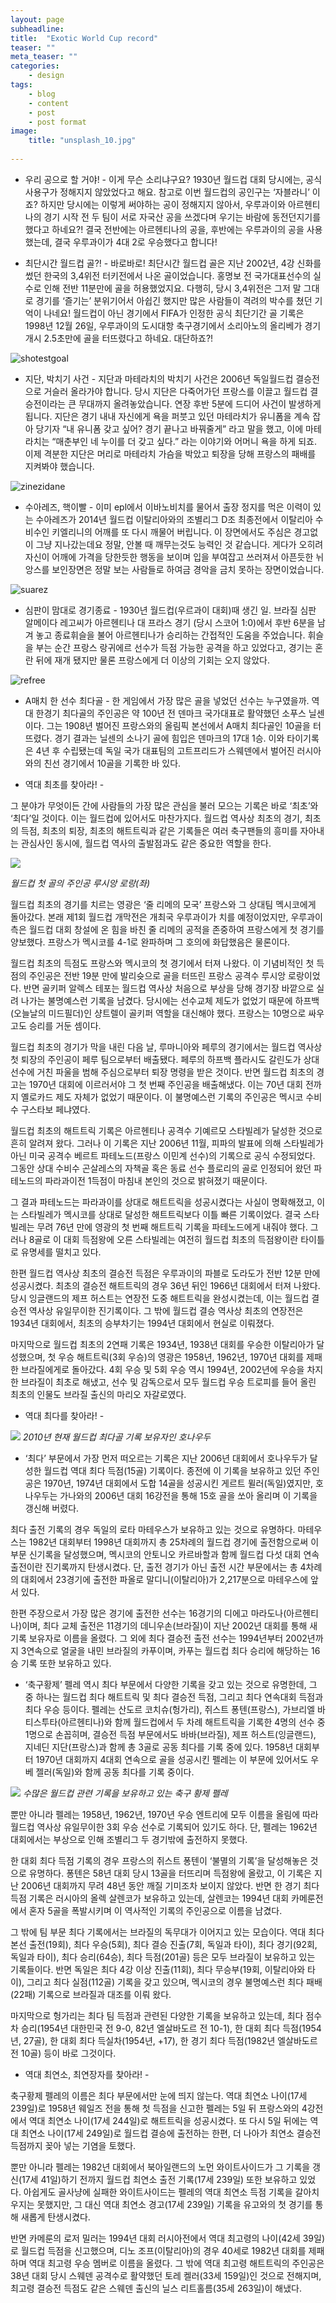 ```yaml
---
layout: page
subheadline: 
title:  "Exotic World Cup record"
teaser: ""
meta_teaser: ""
categories:
    - design
tags:
    - blog
    - content
    - post
    - post format
image:
    title: "unsplash_10.jpg"
   
---
```



- 우리 공으로 할 거야! -
이게 무슨 소리냐구요? 1930년 월드컵 대회 당시에는, 공식 사용구가 정해지지 않았었다고 해요. 참고로 이번 월드컵의 공인구는 ‘자블라니’ 이죠?
하지만 당시에는 이렇게 써야하는 공이 정해지지 않아서, 우루과이와 아르헨티나의 경기 시작 전 두 팀이 서로 자국산 공을 쓰겠다며 우기는 바람에 동전던지기를 했다고 하네요?! 결국 전반에는 아르헨티나의 공을, 후반에는 우루과이의 공을 사용했는데, 결국 우루과이가 4대 2로 우승했다고 합니다!





- 최단시간 월드컵 골?! -
바로바로! 최단시간 월드컵 골은 지난 2002년, 4강 신화를 썼던 한국의 3,4위전 터키전에서 나온 골이었습니다.
홍명보 전 국가대표선수의 실수로 인해 전반 11분만에 골을 허용했었지요. 다행히, 당시 3,4위전은 그저 말 그대로 경기를 ‘즐기는’ 분위기어서 아쉽긴 했지만
많은 사람들이 격려의 박수를 쳤던 기억이 나네요! 월드컵이 아닌 경기에서 FIFA가 인정한 공식 최단기간 골 기록은 1998년 12월 26일, 우루과이의 도시대항 축구경기에서 소리아노의 올리베가 경기 개시 2.5초만에 골을 터뜨렸다고 하네요. 대단하죠?!

![shotestgoal](http://www.segye.com/content/image/2014/06/08/20140608001156_0.jpg)





- 지단, 박치기 사건 -
지단과 마테라치의 박치기 사건은 2006년 독일월드컵 결승전으로 거슬러 올라가야 합니다. 당시 지단은 다죽어가던 프랑스를 이끌고 월드컵 결승전이라는 큰 무대까지 올려놓았습니다. 
연장 후반 5분에 드디어 사건이 발생하게 됩니다. 지단은 경기 내내 자신에게 욕을 퍼붓고 있던 마테라치가 유니폼을 계속 잡아 당기자 “내 유니폼 갖고 싶어? 경기 끝나고 바꿔줄게” 라고 말을 했고, 이에 마테라치는 “매춘부인 네 누이를 더 갖고 싶다.” 라는 이야기와 어머니 욕을 하게 되죠. 이제 격분한 지단은 머리로 마테라치 가슴을 박았고 퇴장을 당해 프랑스의 패배를 지켜봐야 했습니다.

![zinezidane](http://cfile10.uf.tistory.com/image/174C821B4CD3D590067D55)






- 수아레즈, 핵이빨 -
이미 epl에서 이바노비치를 물어서 출장 정지를 먹은 이력이 있는 수아레즈가 2014년 월드컵 이탈리아와의 조별리그 D조 최종전에서 이탈리아 수비수인 키엘리니의 어깨를 또 다시 깨물어 버립니다. 이 장면에서도 주심은 경고없이 그냥 지나갔는데요 정말, 안볼 때 깨무는것도 능력인 것 같습니다. 게다가 오히려 자신이 어깨에 가격을 당한듯한 행동을 보이며 입을 부여잡고 쓰러져서 아픈듯한 뉘앙스를 보인장면은 정말 보는 사람들로 하여금 경악을 금치 못하는 장면이었습니다.

![suarez](http://cphoto.asiae.co.kr/listimglink/6/2014062610424828407_2.jpg)





- 심판이 맘대로 경기종료 -
1930년 월드컵(우르과이 대회)때 생긴 일. 브라질 심판 알메이다 레고씨가 아르헨티나 대 프라스 경기 (당시 스코어 1:0)에서 후반 6분을 남겨 놓고 종료휘슬을 불어 아르헨티나가 승리하는 간접적인 도움을 주었습니다. 휘슬을 부는 순간 프랑스 랑귀에르 선수가 득점 가능한 공격을 하고 있었다고, 경기는 혼란 뒤에 재개 됐지만 물론 프랑스에게 더 이상의 기회는 오지 않았다.

![refree](http://cfile29.uf.tistory.com/image/194D6E3E4F0D60FA04A018)






- A매치 한 선수 최다골 -
한 게임에서 가장 많은 골을 넣었던 선수는 누구였을까. 역대 한경기 최다골의 주인공은 약 100년 전 덴마크 국가대표로 활약했던 소푸스 닐센이다. 그는 1908년 벌어진 프랑스와의 올림픽 본선에서 A매치 최다골인 10골을 터뜨렸다. 경기 결과는 닐센의 소나기 골에 힘입은 덴마크의 17대 1승. 이와 타이기록은 4년 후 수립됐는데 독일 국가 대표팀의 고트프리드가 스웨덴에서 벌어진 러시아와의 친선 경기에서 10골을 기록한 바 있다.






- 역대 최초를 찾아라! - 

그 분야가 무엇이든 간에 사람들의 가장 많은 관심을 불러 모으는 기록은 바로 ‘최초’와 ‘최다’일 것이다. 이는 월드컵에 있어서도 마찬가지다. 월드컵 역사상 최초의 경기, 최초의 득점, 최초의 퇴장, 최초의 해트트릭과 같은 기록들은 여러 축구팬들의 흥미를 자아내는 관심사인 동시에, 월드컵 역사의 출발점과도 같은 중요한 역할을 한다.


![](http://ncc.phinf.naver.net/ncc01/2010/5/7/120/1.jpg?type=w323)

*월드컵 첫 골의 주인공 루시앙 로랑(좌)*


월드컵 최초의 경기를 치르는 영광은 ‘줄 리메의 모국’ 프랑스와 그 상대팀 멕시코에게 돌아갔다. 본래 제1회 월드컵 개막전은 개최국 우루과이가 치를 예정이었지만, 우루과이 측은 월드컵 대회 창설에 온 힘을 바친 줄 리메의 공적을 존중하여 프랑스에게 첫 경기를 양보했다. 프랑스가 멕시코를 4-1로 완파하며 그 호의에 화답했음은 물론이다.

월드컵 최초의 득점도 프랑스와 멕시코의 첫 경기에서 터져 나왔다. 이 기념비적인 첫 득점의 주인공은 전반 19분 만에 발리슛으로 골을 터뜨린 프랑스 공격수 루시앙 로랑이었다. 반면 골키퍼 알렉스 테포는 월드컵 역사상 처음으로 부상을 당해 경기장 바깥으로 실려 나가는 불명예스런 기록을 남겼다. 당시에는 선수교체 제도가 없었기 때문에 하프백(오늘날의 미드필더)인 샹트렐이 골키퍼 역할을 대신해야 했다. 프랑스는 10명으로 싸우고도 승리를 거둔 셈이다.

월드컵 최초의 경기가 막을 내린 다음 날, 루마니아와 페루의 경기에서는 월드컵 역사상 첫 퇴장의 주인공이 페루 팀으로부터 배출됐다. 페루의 하프백 플라시도 갈린도가 상대 선수에 거친 파울을 범해 주심으로부터 퇴장 명령을 받은 것이다. 반면 월드컵 최초의 경고는 1970년 대회에 이르러서야 그 첫 번째 주인공을 배출해냈다. 이는 70년 대회 전까지 옐로카드 제도 자체가 없었기 때문이다. 이 불명예스런 기록의 주인공은 멕시코 수비수 구스타보 페냐였다.

월드컵 최초의 해트트릭 기록은 아르헨티나 공격수 기예르모 스타빌레가 달성한 것으로 흔히 알려져 왔다. 그러나 이 기록은 지난 2006년 11월, 피파의 발표에 의해 스타빌레가 아닌 미국 공격수 베르트 파테노드(프랑스 이민계 선수)의 기록으로 공식 수정되었다. 그동안 상대 수비수 곤살레스의 자책골 혹은 동료 선수 플로리의 골로 인정되어 왔던 파테노드의 파라과이전 1득점이 마침내 본인의 것으로 밝혀졌기 때문이다.

그 결과 파테노드는 파라과이를 상대로 해트트릭을 성공시켰다는 사실이 명확해졌고, 이는 스타빌레가 멕시코를 상대로 달성한 해트트릭보다 이틀 빠른 기록이었다. 결국 스타빌레는 무려 76년 만에 영광의 첫 번째 해트트릭 기록을 파테노드에게 내줘야 했다. 그러나 8골로 이 대회 득점왕에 오른 스타빌레는 여전히 월드컵 최초의 득점왕이란 타이틀로 유명세를 떨치고 있다.

한편 월드컵 역사상 최초의 결승전 득점은 우루과이의 파블로 도라도가 전반 12분 만에 성공시켰다. 최초의 결승전 해트트릭의 경우 36년 뒤인 1966년 대회에서 터져 나왔다. 당시 잉글랜드의 제프 허스트는 연장전 도중 해트트릭을 완성시켰는데, 이는 월드컵 결승전 역사상 유일무이한 진기록이다. 그 밖에 월드컵 결승 역사상 최초의 연장전은 1934년 대회에서, 최초의 승부차기는 1994년 대회에서 현실로 이뤄졌다.

마지막으로 월드컵 최초의 2연패 기록은 1934년, 1938년 대회를 우승한 이탈리아가 달성했으며, 첫 우승 해트트릭(3회 우승)의 영광은 1958년, 1962년, 1970년 대회를 제패한 브라질에게로 돌아갔다. 4회 우승 및 5회 우승 역시 1994년, 2002년에 우승을 차지한 브라질이 최초로 해냈고, 선수 및 감독으로서 모두 월드컵 우승 트로피를 들어 올린 최초의 인물도 브라질 출신의 마리오 자갈로였다.








- 역대 최다를 찾아라! - 


![](http://ncc.phinf.naver.net/ncc02/2010/5/7/247/2.jpg?type=w320)
*2010년 현재 월드컵 최다골 기록 보유자인 호나우두*

- ‘최다’ 부문에서 가장 먼저 떠오르는 기록은 지난 2006년 대회에서 호나우두가 달성한 월드컵 역대 최다 득점(15골) 기록이다. 종전에 이 기록을 보유하고 있던 주인공은 1970년, 1974년 대회에서 도합 14골을 성공시킨 게르트 뮐러(독일)였지만, 호나우두는 가나와의 2006년 대회 16강전을 통해 15호 골을 쏘아 올리며 이 기록을 갱신해 버렸다.

최다 출전 기록의 경우 독일의 로타 마테우스가 보유하고 있는 것으로 유명하다. 마테우스는 1982년 대회부터 1998년 대회까지 총 25차례의 월드컵 경기에 출전함으로써 이 부문 신기록을 달성했으며, 멕시코의 안토니오 카르바할과 함께 월드컵 다섯 대회 연속 출전이란 진기록까지 탄생시켰다. 단, 출전 경기가 아닌 출전 시간 부문에서는 총 4차례의 대회에서 23경기에 출전한 파올로 말디니(이탈리아)가 2,217분으로 마테우스에 앞서 있다.

한편 주장으로서 가장 많은 경기에 출전한 선수는 16경기의 디에고 마라도나(아르헨티나)이며, 최다 교체 출전은 11경기의 데니우손(브라질)이 지난 2002년 대회를 통해 새 기록 보유자로 이름을 올렸다. 그 외에 최다 결승전 출전 선수는 1994년부터 2002년까지 3연속으로 얼굴을 내민 브라질의 카푸이며, 카푸는 월드컵 최다 승리에 해당하는 16승 기록 또한 보유하고 있다.





- ‘축구황제’ 펠레 역시 최다 부문에서 다양한 기록을 갖고 있는 것으로 유명한데, 그 중 하나는 월드컵 최다 해트트릭 및 최다 결승전 득점, 그리고 최다 연속대회 득점과 최다 우승 등이다. 펠레는 산도르 코치슈(헝가리), 쥐스트 퐁텐(프랑스), 가브리엘 바티스투타(아르헨티나)와 함께 월드컵에서 두 차례 해트트릭을 기록한 4명의 선수 중 1명으로 손꼽히며, 결승전 득점 부문에서도 바바(브라질), 제프 허스트(잉글랜드), 지네딘 지단(프랑스)과 함께 총 3골로 공동 최다를 기록 중에 있다. 1958년 대회부터 1970년 대회까지 4대회 연속으로 골을 성공시킨 펠레는 이 부문에 있어서도 우베 젤러(독일)와 함께 공동 최다를 기록 중이다.


![](http://ncc.phinf.naver.net/ncc02/2010/5/7/264/3.jpg?type=w320)
*수많은 월드컵 관련 기록을 보유하고 있는 축구 황제 펠레*

뿐만 아니라 펠레는 1958년, 1962년, 1970년 우승 엔트리에 모두 이름을 올림에 따라 월드컵 역사상 유일무이한 3회 우승 선수로 기록되어 있기도 하다. 단, 펠레는 1962년 대회에서는 부상으로 인해 조별리그 두 경기밖에 출전하지 못했다.

한 대회 최다 득점 기록의 경우 프랑스의 쥐스트 퐁텐이 ‘불멸의 기록’을 달성해놓은 것으로 유명하다. 퐁텐은 58년 대회 당시 13골을 터뜨리며 득점왕에 올랐고, 이 기록은 지난 2006년 대회까지 무려 48년 동안 깨질 기미조차 보이지 않았다. 반면 한 경기 최다 득점 기록은 러시아의 올렉 살렌코가 보유하고 있는데, 살렌코는 1994년 대회 카메룬전에서 혼자 5골을 폭발시키며 이 역사적인 기록의 주인공으로 이름을 남겼다.

그 밖에 팀 부문 최다 기록에서는 브라질의 독무대가 이어지고 있는 모습이다. 역대 최다 본선 출전(19회), 최다 우승(5회), 최다 결승 진출(7회, 독일과 타이), 최다 경기(92회, 독일과 타이), 최다 승리(64승), 최다 득점(201골) 등은 모두 브라질이 보유하고 있는 기록들이다. 반면 독일은 최다 4강 이상 진출(11회), 최다 무승부(19회, 이탈리아와 타이), 그리고 최다 실점(112골) 기록을 갖고 있으며, 멕시코의 경우 불명예스런 최다 패배(22패) 기록으로 브라질과 대조를 이뤄 왔다.

마지막으로 헝가리는 최다 팀 득점과 관련된 다양한 기록을 보유하고 있는데, 최다 점수 차 승리(1954년 대한민국 전 9-0, 82년 엘살바도르 전 10-1), 한 대회 최다 득점(1954년, 27골), 한 대회 최다 득실차(1954년, +17), 한 경기 최다 득점(1982년 엘살바도르 전 10골) 등이 바로 그것이다.





- 역대 최연소, 최연장자를 찾아라! -

축구황제 펠레의 이름은 최다 부문에서만 눈에 띄지 않는다. 역대 최연소 나이(17세 239일)로 1958년 웨일즈 전을 통해 첫 득점을 신고한 펠레는 5일 뒤 프랑스와의 4강전에서 역대 최연소 나이(17세 244일)로 해트트릭을 성공시켰다. 또 다시 5일 뒤에는 역대 최연소 나이(17세 249일)로 월드컵 결승에 출전하는 한편, 더 나아가 최연소 결승전 득점까지 꽂아 넣는 기염을 토했다.

뿐만 아니라 펠레는 1982년 대회에서 북아일랜드의 노먼 와이트사이드가 그 기록을 갱신(17세 41일)하기 전까지 월드컵 최연소 출전 기록(17세 239일) 또한 보유하고 있었다. 아쉽게도 골사냥에 실패한 와이트사이드는 펠레의 역대 최연소 득점 기록을 갈아치우지는 못했지만, 그 대신 역대 최연소 경고(17세 239일) 기록을 유고와의 첫 경기를 통해 새롭게 탄생시켰다.

반면 카메룬의 로저 밀러는 1994년 대회 러시아전에서 역대 최고령의 나이(42세 39일)로 월드컵 득점을 신고했으며, 디노 조프(이탈리아)의 경우 40세로 1982년 대회를 제패하며 역대 최고령 우승 멤버로 이름을 올렸다. 그 밖에 역대 최고령 해트트릭의 주인공은 38년 대회 당시 스웨덴 공격수로 활약했던 토레 켈러(33세 159일)인 것으로 전해지며, 최고령 결승전 득점도 같은 스웨덴 출신의 닐스 리트홀름(35세 263일)이 해냈다.

